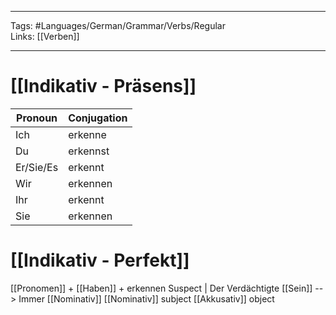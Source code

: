 ___
Tags: #Languages/German/Grammar/Verbs/Regular  
Links: [[Verben]]
___
# [[Indikativ - Präsens]]
Pronoun|Conjugation
------------ | ------------
Ich | erkenne
Du | erkennst
Er/Sie/Es | erkennt
Wir | erkennen
Ihr | erkennt
Sie | erkennen


# [[Indikativ - Perfekt]]
[[Pronomen]] + [[Haben]] + erkennen
Suspect | Der Verdächtigte
[[Sein]] --> Immer [[Nominativ]]
[[Nominativ]] subject
[[Akkusativ]] object
 
